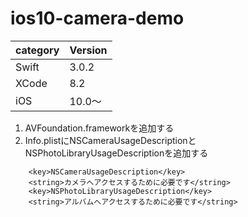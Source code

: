 # ios10-camera-demo

|category | Version| 
|---|---|
| Swift | 3.0.2 |
| XCode | 8.2 |
| iOS | 10.0〜 |

1. AVFoundation.frameworkを追加する
2. Info.plistにNSCameraUsageDescriptionとNSPhotoLibraryUsageDescriptionを追加する

```
    <key>NSCameraUsageDescription</key>
    <string>カメラへアクセスするために必要です</string>
    <key>NSPhotoLibraryUsageDescription</key>
    <string>アルバムへアクセスするために必要です</string>
```
